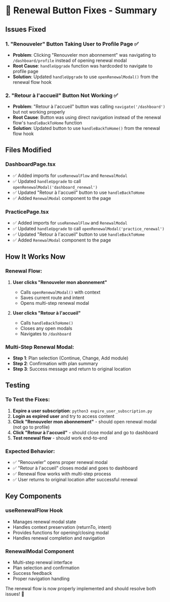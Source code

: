 # 🔧 Renewal Button Fixes - Summary

## **Issues Fixed**

### **1. "Renouveler" Button Taking User to Profile Page** ✅
- **Problem**: Clicking "Renouveler mon abonnement" was navigating to `/dashboard/profile` instead of opening renewal modal
- **Root Cause**: `handleUpgrade` function was hardcoded to navigate to profile page
- **Solution**: Updated `handleUpgrade` to use `openRenewalModal()` from the renewal flow hook

### **2. "Retour à l'accueil" Button Not Working** ✅
- **Problem**: "Retour à l'accueil" button was calling `navigate('/dashboard')` but not working properly
- **Root Cause**: Button was using direct navigation instead of the renewal flow's `handleBackToHome` function
- **Solution**: Updated button to use `handleBackToHome()` from the renewal flow hook

## **Files Modified**

### **DashboardPage.tsx**
- ✅ Added imports for `useRenewalFlow` and `RenewalModal`
- ✅ Updated `handleUpgrade` to call `openRenewalModal('dashboard_renewal')`
- ✅ Updated "Retour à l'accueil" button to use `handleBackToHome`
- ✅ Added `RenewalModal` component to the page

### **PracticePage.tsx**
- ✅ Added imports for `useRenewalFlow` and `RenewalModal`
- ✅ Updated `handleUpgrade` to call `openRenewalModal('practice_renewal')`
- ✅ Updated "Retour à l'accueil" button to use `handleBackToHome`
- ✅ Added `RenewalModal` component to the page

## **How It Works Now**

### **Renewal Flow:**
1. **User clicks "Renouveler mon abonnement"**
   - Calls `openRenewalModal()` with context
   - Saves current route and intent
   - Opens multi-step renewal modal

2. **User clicks "Retour à l'accueil"**
   - Calls `handleBackToHome()`
   - Closes any open modals
   - Navigates to `/dashboard`

### **Multi-Step Renewal Modal:**
- **Step 1**: Plan selection (Continue, Change, Add module)
- **Step 2**: Confirmation with plan summary
- **Step 3**: Success message and return to original location

## **Testing**

### **To Test the Fixes:**
1. **Expire a user subscription**: `python3 expire_user_subscription.py`
2. **Login as expired user** and try to access content
3. **Click "Renouveler mon abonnement"** - should open renewal modal (not go to profile)
4. **Click "Retour à l'accueil"** - should close modal and go to dashboard
5. **Test renewal flow** - should work end-to-end

### **Expected Behavior:**
- ✅ "Renouveler" opens proper renewal modal
- ✅ "Retour à l'accueil" closes modal and goes to dashboard
- ✅ Renewal flow works with multi-step process
- ✅ User returns to original location after successful renewal

## **Key Components**

### **useRenewalFlow Hook**
- Manages renewal modal state
- Handles context preservation (returnTo, intent)
- Provides functions for opening/closing modal
- Handles renewal completion and navigation

### **RenewalModal Component**
- Multi-step renewal interface
- Plan selection and confirmation
- Success feedback
- Proper navigation handling

The renewal flow is now properly implemented and should resolve both issues! 🎉

